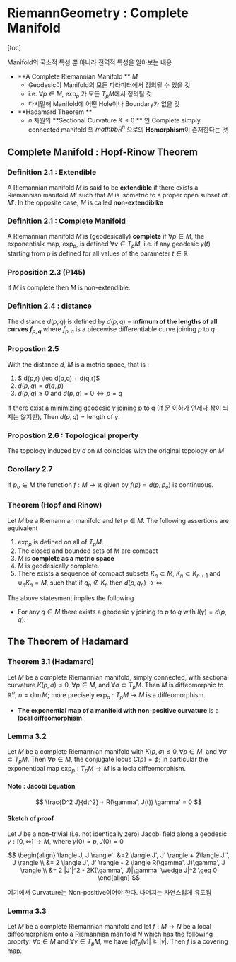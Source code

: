 RiemannGeometry : Complete Manifold
============

[toc]

Manifold의 국소적 특성 뿐 아니라 전역적 특성을 알아보는 내용

- **A Complete Riemannian Manifold ** $M$ 
	- Geodesic이 Manifold의 모든 파라미터에서 정의될 수 있을 것
	- i.e. $\forall p \in M$, $\exp_p$ 가 모든 $T_p M$에서 정의될 것
	- 다시말해 Manifold에 어떤 Hole이나 Boundary가 없을 것
- **Hadamard Theorem **
	- $n$ 차원의 **Sectional Curvature $K \leq 0$ ** 인 Complete simply connected manifold 의 $mathbb{R}^n$ 으로의 **Homorphism**이 존재한다는 것

## Complete Manifold : Hopf-Rinow Theorem
### Definition 2.1 : Extendible
A Riemannian manifold $M$ is said to be **extendible** if there exists a Riemannian manifold $M'$ such that $M$ is isometric to a proper open subset of $M'$. In the opposite case, $M$ is called **non-extendiblke**

### Definition 2.1 : Complete Manifold
A Riemannian manifold $M$ is (geodesically) **complete** if $\forall p \in M$, the exponentialk map, $\exp_p$, is defined $\forall v \in T_p M$, i.e.
if any geodesic $\gamma(t)$ starting from $p$ is defined for all values of the parameter $t \in \mathbb{R}$

### Proposition 2.3 (P145)
If $M$ is complete then $M$ is non-extendible.

### Definition 2.4 : distance
The distance $d(p,q)$ is defined by $d(p,q)$ = **infimum of the lengths of all curves $f_{p,q}$** where $f_{p,q}$ is a piecewise differentiable curve joining $p$ to $q$.

### Propostion 2.5
With the distance $d$, $M$ is a metric space, that is :
1. $ d(p,r) \leq d(p,q) + d(q,r)$
2. $d(p,q) = d(q,p)$
3. $d(p,q) \geq 0$ and $d(p,q)=0 \Leftrightarrow p= q$

If there exist a minimizing geodesic $\gamma$ joining p to q (If 문 이하가 언제나 참이 되지는 않지만), Then $d(p,q) = \text{length of } \gamma$.

### Propostion 2.6 : Topological property
The topology induced by $d$ on $M$ coincides with the original topology on $M$

### Corollary 2.7 
If $p_o \in M$ the function $f:M \rightarrow \mathbb{R}$ given by $f(p) = d(p, p_o)$ is continuous.

### Theorem (Hopf and Rinow)
Let $M$ be a Riemannian manifold and let $p \in M$. The following assertions are equivalent
1. $\exp_p$ is defined on all of $T_p M$.
2. The closed and bounded sets of $M$ are compact
3. $M$ is **complete as a metric space**
4. $M$ is geodesically complete.
5. There exists a sequence of compact subsets $K_n \subset M, \; K_n \subset K_{n+1}$ and $\cup_{n} K_n = M$, such that if $q_n \notin K_n$ then $d(p, q_n) \rightarrow \infty$.

The above statesment implies the following
- For any $q \in M$ there exists a geodesic $\gamma$ joining to $p$ to $q$ with $l(\gamma) = d(p,q)$.

## The Theorem of Hadamard 
### Theorem 3.1 (Hadamard)
Let $M$ be a complete Riemannian manifold, simply connected, with sectional curvature $K(p,\sigma) \leq 0$, $\forall p \in M$, and $\forall \sigma \subset T_p M$. 
Then $M$ is diffeomorphic to $\mathbb{R}^n$, $n = \dim M$; more precisely $\exp_p : T_p M \rightarrow M$ is a diffeomorphism.

- **The exponential map of a manifold with non-positive curvature** is a **local diffeomorphism.**

### Lemma 3.2
Let $M$ be a complete Riemannian manifold with $K(p, \sigma) \leq 0, \forall p \in M$, and $\forall \sigma \subset T_p M$. 
Then $\forall p \in M$, the conjugate locus $C(p) = \phi$; 
In particular the exponentioal map $\exp_p : T_p M \rightarrow M$ is a locla diffeomorphism.

#### Note : Jacobi Equation
$$
\frac{D^2 J}{dt^2} + R(\gamma', J(t)) \gamma' = 0
$$

#### Sketch of proof
Let $J$ be a non-trivial (i.e. not identically zero) Jacobi field along a geodesic $\gamma:[0, \infty] \rightarrow M$, where $\gamma(0)=p, J(0)=0$ 

$$
\begin{align}
\langle J, J \rangle'' &=2 \langle J', J' \rangle + 2\langle J'', J \rangle \\
&= 2 \langle J', J' \rangle - 2 \langle R(\gamma'. J)\gamma', J \rangle \\
&= 2 |J'|^2 - 2K(\gamma', J)|\gamma' \wedge J|^2 \geq 0
\end{align}
$$

여기에서 Curvature는 Non-positive이어야 한다. 나머지는 자연스럽게 유도됨

### Lemma 3.3 
Let $M$ be a complete Riemannian manifold and let $f:M \rightarrow N$ be a local diffeomorphism onto  a Riemannian manifold $N$ which has the following proprty: $\forall p \in M$ and $\forall v \in T_p M$, we have $|df_p(v)| \geq |v|$. Then $f$ is a covering map.
